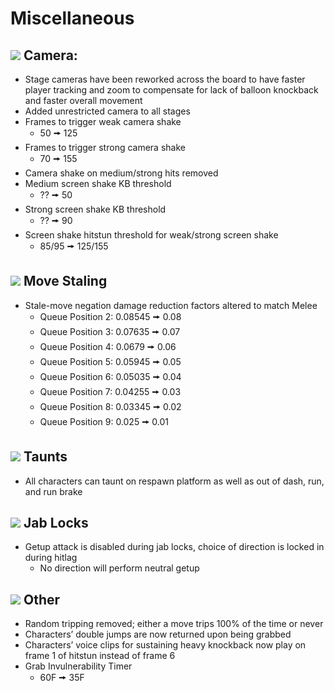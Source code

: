# Miscellaneous

## ![](../images/SmashBall.png) Camera: 
- Stage cameras have been reworked across the board to have faster player tracking and zoom to compensate for lack of balloon knockback and faster overall movement
- Added unrestricted camera to all stages
- Frames to trigger weak camera shake
  - 50 🠚 125
- Frames to trigger strong camera shake
  - 70 🠚 155
- Camera shake on medium/strong hits removed
- Medium screen shake KB threshold
  - ?? 🠚 50
- Strong screen shake KB threshold
  - ?? 🠚 90
- Screen shake hitstun threshold for weak/strong screen shake
  - 85/95 🠚 125/155

## ![](../images/SmashBall.png) Move Staling
- Stale-move negation damage reduction factors altered to match Melee
  - Queue Position 2: 0.08545 🠚 0.08
  - Queue Position 3: 0.07635 🠚 0.07
  - Queue Position 4: 0.0679 🠚 0.06
  - Queue Position 5: 0.05945 🠚 0.05
  - Queue Position 6: 0.05035 🠚 0.04
  - Queue Position 7: 0.04255 🠚 0.03
  - Queue Position 8: 0.03345 🠚 0.02
  - Queue Position 9: 0.025 🠚 0.01

## ![](../images/SmashBall.png) Taunts
- All characters can taunt on respawn platform as well as out of dash, run, and run brake

## ![](../images/SmashBall.png) Jab Locks
- Getup attack is disabled during jab locks, choice of direction is locked in during hitlag
  - No direction will perform neutral getup

## ![](../images/SmashBall.png) Other
- Random tripping removed; either a move trips 100% of the time or never
- Characters’ double jumps are now returned upon being grabbed
- Characters’ voice clips for sustaining heavy knockback now play on frame 1 of hitstun instead of frame 6
- Grab Invulnerability Timer
  - 60F 🠚 35F